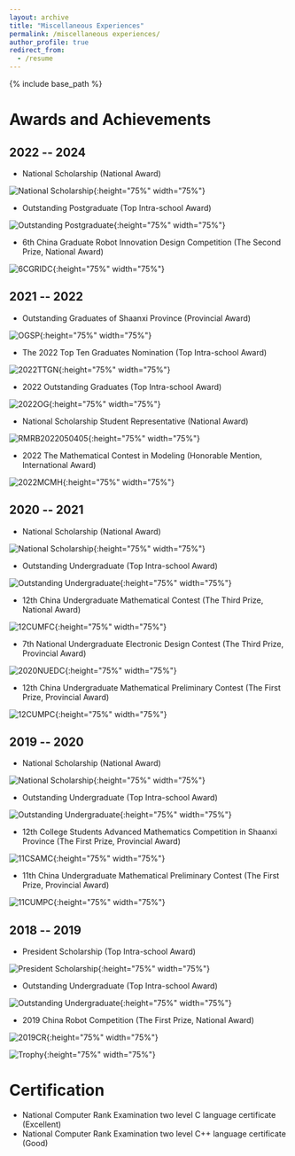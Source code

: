 ```yaml
---
layout: archive
title: "Miscellaneous Experiences"
permalink: /miscellaneous experiences/
author_profile: true
redirect_from:
  - /resume
---
```


{% include base_path %}


Awards and Achievements
======

2022 -- 2024
---
* National Scholarship (National Award)

![National Scholarship](../images/NationalScholarship3.jpg "National Scholarship"){:height="75%" width="75%"}

* Outstanding Postgraduate (Top Intra-school Award)

![Outstanding Postgraduate](../images/OutstandingPostgraduate1.jpg "Outstanding Postgraduate"){:height="75%" width="75%"}

* 6th China Graduate Robot Innovation Design Competition (The Second Prize, National Award)

![6CGRIDC](../images/6CGRIDC.jpg "6CGRIDC"){:height="75%" width="75%"}

2021 -- 2022
---

* Outstanding Graduates of Shaanxi Province (Provincial Award)

![OGSP](../images/OGSP.jpg "OGSP"){:height="75%" width="75%"}

* The 2022 Top Ten Graduates Nomination (Top Intra-school Award)

![2022TTGN](../images/2022TTGN.jpg "2022TTGN"){:height="75%" width="75%"}

* 2022 Outstanding Graduates (Top Intra-school Award)

![2022OG](../images/2022OG.jpg "2022OG"){:height="75%" width="75%"}

* National Scholarship Student Representative (National Award)

![RMRB2022050405](../images/RMRB2022050405.jpg "RMRB2022050405"){:height="75%" width="75%"}

* 2022 The Mathematical Contest in Modeling (Honorable Mention, International Award)

![2022MCMH](../images/2022MCMH.jpg "2022MCMH"){:height="75%" width="75%"}

2020 -- 2021
---
* National Scholarship (National Award)

![National Scholarship](../images/NationalScholarship2.jpg "National Scholarship"){:height="75%" width="75%"}

* Outstanding Undergraduate (Top Intra-school Award)

![Outstanding Undergraduate](../images/OutstandingUndergraduate3.jpg "Outstanding Undergraduate"){:height="75%" width="75%"}

* 12th China Undergraduate Mathematical Contest (The Third Prize, National Award)

![12CUMFC](../images/12CUMFC.jpg "12CUMFC"){:height="75%" width="75%"}

* 7th National Undergraduate Electronic Design Contest (The Third Prize, Provincial Award)

![2020NUEDC](../images/2020NUEDC.jpg "2020NUEDC"){:height="75%" width="75%"}

* 12th China Undergraduate Mathematical Preliminary Contest (The First Prize, Provincial Award)

![12CUMPC](../images/12CUMPC.jpg "12CUMPC"){:height="75%" width="75%"}

2019 -- 2020
---
* National Scholarship (National Award)

![National Scholarship](../images/NationalScholarship1.jpg "National Scholarship"){:height="75%" width="75%"}

* Outstanding Undergraduate (Top Intra-school Award)

![Outstanding Undergraduate](../images/OutstandingUndergraduate2.jpg "Outstanding Undergraduate"){:height="75%" width="75%"}

* 12th College Students Advanced Mathematics Competition in Shaanxi Province (The First Prize, Provincial Award)

![11CSAMC](../images/11CSAMC.jpg "11CSAMC"){:height="75%" width="75%"}

* 11th China Undergraduate Mathematical Preliminary Contest (The First Prize, Provincial Award)

![11CUMPC](../images/11CUMPC.jpg "11CUMPC"){:height="75%" width="75%"}

2018 -- 2019
---
* President Scholarship (Top Intra-school Award)

![President Scholarship](../images/PresidentScholarship.jpg "President Scholarship"){:height="75%" width="75%"}

* Outstanding Undergraduate (Top Intra-school Award)

![Outstanding Undergraduate](../images/OutstandingUndergraduate1.jpg "Outstanding Undergraduate"){:height="75%" width="75%"}

* 2019 China Robot Competition (The First Prize, National Award)

![2019CR](../images/2019CRC.jpg "2019CRC"){:height="75%" width="75%"}

![Trophy](../images/Trophy.png "Trophy"){:height="75%" width="75%"}

Certification
======
* National Computer Rank Examination two level C language certificate (Excellent)
* National Computer Rank Examination two level C++ language certificate (Good)
